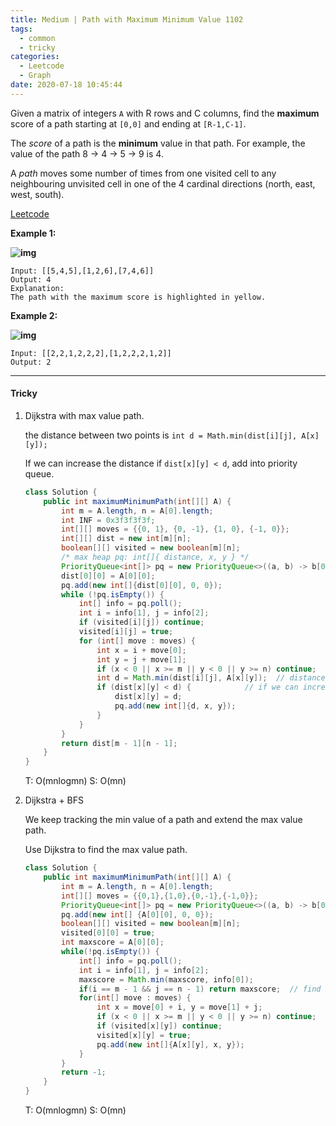 ```yaml
---
title: Medium | Path with Maximum Minimum Value 1102
tags:
  - common
  - tricky
categories:
  - Leetcode
  - Graph
date: 2020-07-18 10:45:44
---
```


Given a matrix of integers `A` with R rows and C columns, find the **maximum** score of a path starting at `[0,0]` and ending at `[R-1,C-1]`.

The *score* of a path is the **minimum** value in that path.  For example, the value of the path 8 →  4 →  5 →  9 is 4.

A *path* moves some number of times from one visited cell to any neighbouring unvisited cell in one of the 4 cardinal directions (north, east, west, south).

[Leetcode](https://leetcode.com/problems/path-with-maximum-minimum-value/)

<!--more-->

**Example 1:**

**![img](https://assets.leetcode.com/uploads/2019/04/23/1313_ex1.JPG)**

```
Input: [[5,4,5],[1,2,6],[7,4,6]]
Output: 4
Explanation: 
The path with the maximum score is highlighted in yellow. 
```

**Example 2:**

**![img](https://assets.leetcode.com/uploads/2019/04/23/1313_ex2.JPG)**

```
Input: [[2,2,1,2,2,2],[1,2,2,2,1,2]]
Output: 2
```

---

#### Tricky 

1. Dijkstra with max value path.

   the distance between two points is `int d = Math.min(dist[i][j], A[x][y]);`

   If we can increase the distance if `dist[x][y] < d`, add into priority queue.

   ```java
   class Solution {
       public int maximumMinimumPath(int[][] A) {
           int m = A.length, n = A[0].length;
           int INF = 0x3f3f3f3f;
           int[][] moves = {{0, 1}, {0, -1}, {1, 0}, {-1, 0}};
           int[][] dist = new int[m][n];
           boolean[][] visited = new boolean[m][n];
           /* max heap pq: int[]{ distance, x, y } */
           PriorityQueue<int[]> pq = new PriorityQueue<>((a, b) -> b[0] - a[0]);
           dist[0][0] = A[0][0];
           pq.add(new int[]{dist[0][0], 0, 0});
           while (!pq.isEmpty()) {
               int[] info = pq.poll();
               int i = info[1], j = info[2];
               if (visited[i][j]) continue;
               visited[i][j] = true;
               for (int[] move : moves) {
                   int x = i + move[0];
                   int y = j + move[1];
                   if (x < 0 || x >= m || y < 0 || y >= n) continue;
                   int d = Math.min(dist[i][j], A[x][y]);  // distance of next point
                   if (dist[x][y] < d) {            // if we can increase the distance
                       dist[x][y] = d; 
                       pq.add(new int[]{d, x, y});
                   }
               }
           }
           return dist[m - 1][n - 1];
       }
   }
   ```

   T: O(mnlogmn)			S: O(mn)

2. Dijkstra + BFS

   We keep tracking the min value of a path and extend the max value path.

   Use Dijkstra to find the max value path.

   ```java
   class Solution {
       public int maximumMinimumPath(int[][] A) {
           int m = A.length, n = A[0].length;
           int[][] moves = {{0,1},{1,0},{0,-1},{-1,0}};
           PriorityQueue<int[]> pq = new PriorityQueue<>((a, b) -> b[0] - a[0]);
           pq.add(new int[] {A[0][0], 0, 0});
           boolean[][] visited = new boolean[m][n];
           visited[0][0] = true;
           int maxscore = A[0][0];
           while(!pq.isEmpty()) {
               int[] info = pq.poll();
               int i = info[1], j = info[2];
               maxscore = Math.min(maxscore, info[0]);
               if(i == m - 1 && j == n - 1) return maxscore;  // find max score
               for(int[] move : moves) {
                   int x = move[0] + i, y = move[1] + j;
                   if (x < 0 || x >= m || y < 0 || y >= n) continue;
                   if (visited[x][y]) continue;
                   visited[x][y] = true;
                   pq.add(new int[]{A[x][y], x, y});
               }
           }
           return -1;
       }
   }
   ```

   T: O(mnlogmn)		S: O(mn)